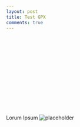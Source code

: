 ```yaml
---
layout: post
title: Test GPX
comments: true
---
```


<div id="post-map" style="height:200px" data-gpx="/public/gpx/30MAR15.gpx">
</div>

Lorum Ipsum
![placeholder](https://drive.google.com/uc?export=view&id=1FNWiiHsdkrm6Kw5FDH2B7TwPSn4hXIXlLA "Large example image")

